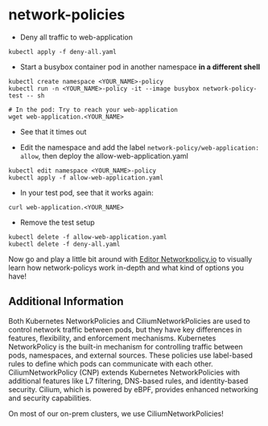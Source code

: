 # network-policies

* Deny all traffic to web-application

```
kubectl apply -f deny-all.yaml
```

* Start a busybox container pod in another namespace **in a different shell**

```
kubectl create namespace <YOUR_NAME>-policy
kubectl run -n <YOUR_NAME>-policy -it --image busybox network-policy-test -- sh

# In the pod: Try to reach your web-application
wget web-application.<YOUR_NAME>
```

* See that it times out

* Edit the namespace and add the label `network-policy/web-application: allow`, then deploy the allow-web-application.yaml

```
kubectl edit namespace <YOUR_NAME>-policy
kubectl apply -f allow-web-application.yaml
```

* In your test pod, see that it works again:

```
curl web-application.<YOUR_NAME>
```

* Remove the test setup

```
kubectl delete -f allow-web-application.yaml
kubectl delete -f deny-all.yaml
```

Now go and play a little bit around with [Editor Networkpolicy.io](https://editor.networkpolicy.io) to visually learn how network-policys work in-depth and what kind of options you have!

## Additional Information 

Both Kubernetes NetworkPolicies and CiliumNetworkPolicies are used to control network traffic between pods, but they have key differences in features, flexibility, and enforcement mechanisms. Kubernetes NetworkPolicy is the built-in mechanism for controlling traffic between pods, namespaces, and external sources. These policies use label-based rules to define which pods can communicate with each other. CiliumNetworkPolicy (CNP) extends Kubernetes NetworkPolicies with additional features like L7 filtering, DNS-based rules, and identity-based security. Cilium, which is powered by eBPF, provides enhanced networking and security capabilities.

On most of our on-prem clusters, we use CiliumNetworkPolicies!